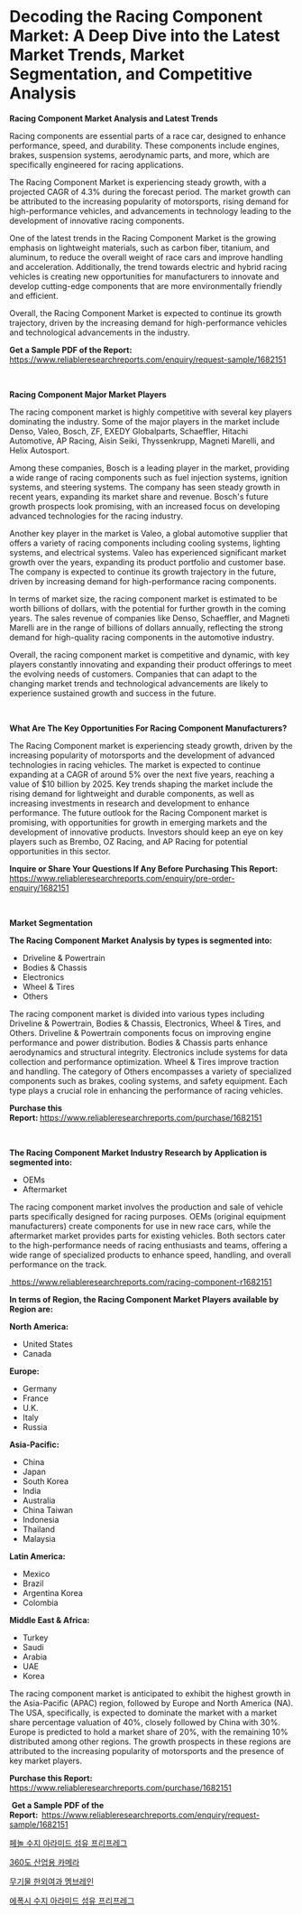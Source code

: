 <p><h1>Decoding the Racing Component Market: A Deep Dive into the Latest Market Trends, Market Segmentation, and Competitive Analysis</h1></p><p><strong>Racing Component Market Analysis and Latest Trends</strong></p>
<p><p>Racing components are essential parts of a race car, designed to enhance performance, speed, and durability. These components include engines, brakes, suspension systems, aerodynamic parts, and more, which are specifically engineered for racing applications.</p><p>The Racing Component Market is experiencing steady growth, with a projected CAGR of 4.3% during the forecast period. The market growth can be attributed to the increasing popularity of motorsports, rising demand for high-performance vehicles, and advancements in technology leading to the development of innovative racing components.</p><p>One of the latest trends in the Racing Component Market is the growing emphasis on lightweight materials, such as carbon fiber, titanium, and aluminum, to reduce the overall weight of race cars and improve handling and acceleration. Additionally, the trend towards electric and hybrid racing vehicles is creating new opportunities for manufacturers to innovate and develop cutting-edge components that are more environmentally friendly and efficient.</p><p>Overall, the Racing Component Market is expected to continue its growth trajectory, driven by the increasing demand for high-performance vehicles and technological advancements in the industry.</p></p>
<p><strong>Get a Sample PDF of the Report:&nbsp;</strong> <a href="https://www.reliableresearchreports.com/enquiry/request-sample/1682151">https://www.reliableresearchreports.com/enquiry/request-sample/1682151</a></p>
<p>&nbsp;</p>
<p><strong>Racing Component Major Market Players</strong></p>
<p><p>The racing component market is highly competitive with several key players dominating the industry. Some of the major players in the market include Denso, Valeo, Bosch, ZF, EXEDY Globalparts, Schaeffler, Hitachi Automotive, AP Racing, Aisin Seiki, Thyssenkrupp, Magneti Marelli, and Helix Autosport. </p><p>Among these companies, Bosch is a leading player in the market, providing a wide range of racing components such as fuel injection systems, ignition systems, and steering systems. The company has seen steady growth in recent years, expanding its market share and revenue. Bosch's future growth prospects look promising, with an increased focus on developing advanced technologies for the racing industry.</p><p>Another key player in the market is Valeo, a global automotive supplier that offers a variety of racing components including cooling systems, lighting systems, and electrical systems. Valeo has experienced significant market growth over the years, expanding its product portfolio and customer base. The company is expected to continue its growth trajectory in the future, driven by increasing demand for high-performance racing components.</p><p>In terms of market size, the racing component market is estimated to be worth billions of dollars, with the potential for further growth in the coming years. The sales revenue of companies like Denso, Schaeffler, and Magneti Marelli are in the range of billions of dollars annually, reflecting the strong demand for high-quality racing components in the automotive industry.</p><p>Overall, the racing component market is competitive and dynamic, with key players constantly innovating and expanding their product offerings to meet the evolving needs of customers. Companies that can adapt to the changing market trends and technological advancements are likely to experience sustained growth and success in the future.</p></p>
<p>&nbsp;</p>
<p><strong>What Are The Key Opportunities For Racing Component Manufacturers?</strong></p>
<p><p>The Racing Component market is experiencing steady growth, driven by the increasing popularity of motorsports and the development of advanced technologies in racing vehicles. The market is expected to continue expanding at a CAGR of around 5% over the next five years, reaching a value of $10 billion by 2025. Key trends shaping the market include the rising demand for lightweight and durable components, as well as increasing investments in research and development to enhance performance. The future outlook for the Racing Component market is promising, with opportunities for growth in emerging markets and the development of innovative products. Investors should keep an eye on key players such as Brembo, OZ Racing, and AP Racing for potential opportunities in this sector.</p></p>
<p><strong>Inquire or Share Your Questions If Any Before Purchasing This Report:</strong> <a href="https://www.reliableresearchreports.com/enquiry/pre-order-enquiry/1682151">https://www.reliableresearchreports.com/enquiry/pre-order-enquiry/1682151</a></p>
<p>&nbsp;</p>
<p><strong>Market Segmentation</strong></p>
<p><strong>The Racing Component Market Analysis by types is segmented into:</strong></p>
<p><ul><li>Driveline & Powertrain</li><li>Bodies & Chassis</li><li>Electronics</li><li>Wheel & Tires</li><li>Others</li></ul></p>
<p><p>The racing component market is divided into various types including Driveline & Powertrain, Bodies & Chassis, Electronics, Wheel & Tires, and Others. Driveline & Powertrain components focus on improving engine performance and power distribution. Bodies & Chassis parts enhance aerodynamics and structural integrity. Electronics include systems for data collection and performance optimization. Wheel & Tires improve traction and handling. The category of Others encompasses a variety of specialized components such as brakes, cooling systems, and safety equipment. Each type plays a crucial role in enhancing the performance of racing vehicles.</p></p>
<p><strong>Purchase this Report:&nbsp;</strong><a href="https://www.reliableresearchreports.com/purchase/1682151">https://www.reliableresearchreports.com/purchase/1682151</a></p>
<p>&nbsp;</p>
<p><strong>The Racing Component Market Industry Research by Application is segmented into:</strong></p>
<p><ul><li>OEMs</li><li>Aftermarket</li></ul></p>
<p><p>The racing component market involves the production and sale of vehicle parts specifically designed for racing purposes. OEMs (original equipment manufacturers) create components for use in new race cars, while the aftermarket market provides parts for existing vehicles. Both sectors cater to the high-performance needs of racing enthusiasts and teams, offering a wide range of specialized products to enhance speed, handling, and overall performance on the track.</p></p>
<p><a href="https://www.reliableresearchreports.com/racing-component-r1682151">&nbsp;https://www.reliableresearchreports.com/racing-component-r1682151</a></p>
<p><strong>In terms of Region, the Racing Component Market Players available by Region are:</strong></p>
<p>
    <p> <strong> North America: </strong>
        <ul>
            <li>United States</li>
            <li>Canada</li>
        </ul>
        </p> 
    <p> <strong> Europe: </strong>
        <ul>
            <li>Germany</li>
            <li>France</li>
            <li>U.K.</li>
            <li>Italy</li>
            <li>Russia</li>
        </ul>
        </p> 
    <p> <strong> Asia-Pacific: </strong>
        <ul>
            <li>China</li>
            <li>Japan</li>
            <li>South Korea</li>
            <li>India</li>
            <li>Australia</li>
            <li>China Taiwan</li>
            <li>Indonesia</li>
            <li>Thailand</li>
            <li>Malaysia</li>
        </ul>
        </p> 
    <p> <strong> Latin America: </strong>
        <ul>
            <li>Mexico</li>
            <li>Brazil</li>
            <li>Argentina Korea</li>
            <li>Colombia</li>
        </ul>
        </p> 
    <p> <strong> Middle East & Africa: </strong>
        <ul>
            <li>Turkey</li>
            <li>Saudi</li>
            <li>Arabia</li>
            <li>UAE</li>
            <li>Korea</li>
        </ul>
    </p>
    </p>
<p><p>The racing component market is anticipated to exhibit the highest growth in the Asia-Pacific (APAC) region, followed by Europe and North America (NA). The USA, specifically, is expected to dominate the market with a market share percentage valuation of 40%, closely followed by China with 30%. Europe is predicted to hold a market share of 20%, with the remaining 10% distributed among other regions. The growth prospects in these regions are attributed to the increasing popularity of motorsports and the presence of key market players.</p></p>
<p><strong>Purchase this Report: </strong><a href="https://www.reliableresearchreports.com/purchase/1682151">https://www.reliableresearchreports.com/purchase/1682151</a></p>
<p>&nbsp;<strong>Get a Sample PDF of the Report:&nbsp;&nbsp;</strong><a href="https://www.reliableresearchreports.com/enquiry/request-sample/1682151">https://www.reliableresearchreports.com/enquiry/request-sample/1682151</a></p>
<p><strong></strong></p>
<p><p><a href="https://github.com/asratman/Market-Research-Report-List-1/blob/main/458376992239.md">페놀 수지 아라미드 섬유 프리프레그</a></p><p><a href="https://medium.com/@delaneywill28/360%EB%8F%84-%EC%82%B0%EC%97%85%EC%9A%A9-%EC%B9%B4%EB%A9%94%EB%9D%BC-%EC%8B%9C%EC%9E%A5-%EB%B6%84%EC%84%9D-cagr-%EC%8B%9C%EC%9E%A5-%EC%84%B8%EB%B6%84%ED%99%94-%EB%B0%8F-%EA%B8%80%EB%A1%9C%EB%B2%8C-%EC%82%B0%EC%97%85-%EA%B0%9C%EC%9A%94-23a84843f814">360도 산업용 카메라</a></p><p><a href="https://medium.com/@rickymetzdvm/%EB%AC%B4%EA%B8%B0-%EC%B4%88%EC%97%AC%EA%B3%BC-%EB%A7%89-%EC%8B%9C%EC%9E%A5-%EB%B6%84%EC%84%9D-%EB%B0%8F-%EA%B7%9C%EB%AA%A8-%EC%98%88%EC%B8%A1%EC%9D%80-2024%EB%85%84%EB%B6%80%ED%84%B0-2031%EB%85%84%EA%B9%8C%EC%A7%80%EC%9D%98-%EA%B8%B0%EA%B0%84%EC%9D%84-%EB%8C%80%EC%83%81%EC%9C%BC%EB%A1%9C-%ED%95%A9%EB%8B%88%EB%8B%A4-49c3bb3666ed">무기물 한외여과 멤브레인</a></p><p><a href="https://github.com/OliverBarry1954/Market-Research-Report-List-1/blob/main/161925992240.md">에폭시 수지 아라미드 섬유 프리프레그</a></p></p>